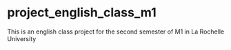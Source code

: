 # project_english_class_m1
This is an english class project for the second semester of M1 in La Rochelle University
